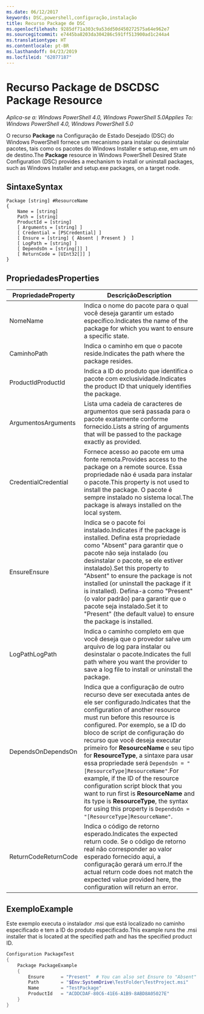 ```yaml
---
ms.date: 06/12/2017
keywords: DSC,powershell,configuração,instalação
title: Recurso Package de DSC
ms.openlocfilehash: 9285df71a303c9a53dd50d450272575a64e962e7
ms.sourcegitcommit: e7445ba8203da304286c591ff513900ad1c244a4
ms.translationtype: HT
ms.contentlocale: pt-BR
ms.lasthandoff: 04/23/2019
ms.locfileid: "62077187"
---
```

# <a name="dsc-package-resource"></a><span data-ttu-id="4674c-103">Recurso Package de DSC</span><span class="sxs-lookup"><span data-stu-id="4674c-103">DSC Package Resource</span></span>

<span data-ttu-id="4674c-104">_Aplica-se a: Windows PowerShell 4.0, Windows PowerShell 5.0_</span><span class="sxs-lookup"><span data-stu-id="4674c-104">_Applies To: Windows PowerShell 4.0, Windows PowerShell 5.0_</span></span>

<span data-ttu-id="4674c-105">O recurso **Package** na Configuração de Estado Desejado (DSC) do Windows PowerShell fornece um mecanismo para instalar ou desinstalar pacotes, tais como os pacotes do Windows Installer e setup.exe, em um nó de destino.</span><span class="sxs-lookup"><span data-stu-id="4674c-105">The **Package** resource in Windows PowerShell Desired State Configuration (DSC) provides a mechanism to install or uninstall packages, such as Windows Installer and setup.exe packages, on a target node.</span></span>

## <a name="syntax"></a><span data-ttu-id="4674c-106">Sintaxe</span><span class="sxs-lookup"><span data-stu-id="4674c-106">Syntax</span></span>

```
Package [string] #ResourceName
{
    Name = [string]
    Path = [string]
    ProductId = [string]
    [ Arguments = [string] ]
    [ Credential = [PSCredential] ]
    [ Ensure = [string] { Absent | Present }  ]
    [ LogPath = [string] ]
    [ DependsOn = [string[]] ]
    [ ReturnCode = [UInt32[]] ]
}
```

## <a name="properties"></a><span data-ttu-id="4674c-107">Propriedades</span><span class="sxs-lookup"><span data-stu-id="4674c-107">Properties</span></span>

| <span data-ttu-id="4674c-108">Propriedade</span><span class="sxs-lookup"><span data-stu-id="4674c-108">Property</span></span> | <span data-ttu-id="4674c-109">Descrição</span><span class="sxs-lookup"><span data-stu-id="4674c-109">Description</span></span> |
| --- | --- |
| <span data-ttu-id="4674c-110">Nome</span><span class="sxs-lookup"><span data-stu-id="4674c-110">Name</span></span>| <span data-ttu-id="4674c-111">Indica o nome do pacote para o qual você deseja garantir um estado específico.</span><span class="sxs-lookup"><span data-stu-id="4674c-111">Indicates the name of the package for which you want to ensure a specific state.</span></span>|
| <span data-ttu-id="4674c-112">Caminho</span><span class="sxs-lookup"><span data-stu-id="4674c-112">Path</span></span>| <span data-ttu-id="4674c-113">Indica o caminho em que o pacote reside.</span><span class="sxs-lookup"><span data-stu-id="4674c-113">Indicates the path where the package resides.</span></span>|
| <span data-ttu-id="4674c-114">ProductId</span><span class="sxs-lookup"><span data-stu-id="4674c-114">ProductId</span></span>| <span data-ttu-id="4674c-115">Indica a ID do produto que identifica o pacote com exclusividade.</span><span class="sxs-lookup"><span data-stu-id="4674c-115">Indicates the product ID that uniquely identifies the package.</span></span>|
| <span data-ttu-id="4674c-116">Argumentos</span><span class="sxs-lookup"><span data-stu-id="4674c-116">Arguments</span></span>| <span data-ttu-id="4674c-117">Lista uma cadeia de caracteres de argumentos que será passada para o pacote exatamente conforme fornecido.</span><span class="sxs-lookup"><span data-stu-id="4674c-117">Lists a string of arguments that will be passed to the package exactly as provided.</span></span>|
| <span data-ttu-id="4674c-118">Credential</span><span class="sxs-lookup"><span data-stu-id="4674c-118">Credential</span></span>| <span data-ttu-id="4674c-119">Fornece acesso ao pacote em uma fonte remota.</span><span class="sxs-lookup"><span data-stu-id="4674c-119">Provides access to the package on a remote source.</span></span> <span data-ttu-id="4674c-120">Essa propriedade não é usada para instalar o pacote.</span><span class="sxs-lookup"><span data-stu-id="4674c-120">This property is not used to install the package.</span></span> <span data-ttu-id="4674c-121">O pacote é sempre instalado no sistema local.</span><span class="sxs-lookup"><span data-stu-id="4674c-121">The package is always installed on the local system.</span></span>|
| <span data-ttu-id="4674c-122">Ensure</span><span class="sxs-lookup"><span data-stu-id="4674c-122">Ensure</span></span>| <span data-ttu-id="4674c-123">Indica se o pacote foi instalado.</span><span class="sxs-lookup"><span data-stu-id="4674c-123">Indicates if the package is installed.</span></span> <span data-ttu-id="4674c-124">Defina esta propriedade como "Absent" para garantir que o pacote não seja instalado (ou desinstalar o pacote, se ele estiver instalado).</span><span class="sxs-lookup"><span data-stu-id="4674c-124">Set this property to "Absent" to ensure the package is not installed (or uninstall the package if it is installed).</span></span> <span data-ttu-id="4674c-125">Defina-a como "Present" (o valor padrão) para garantir que o pacote seja instalado.</span><span class="sxs-lookup"><span data-stu-id="4674c-125">Set it to "Present" (the default value) to ensure the package is installed.</span></span>|
| <span data-ttu-id="4674c-126">LogPath</span><span class="sxs-lookup"><span data-stu-id="4674c-126">LogPath</span></span>| <span data-ttu-id="4674c-127">Indica o caminho completo em que você deseja que o provedor salve um arquivo de log para instalar ou desinstalar o pacote.</span><span class="sxs-lookup"><span data-stu-id="4674c-127">Indicates the full path where you want the provider to save a log file to install or uninstall the package.</span></span>|
| <span data-ttu-id="4674c-128">DependsOn</span><span class="sxs-lookup"><span data-stu-id="4674c-128">DependsOn</span></span> | <span data-ttu-id="4674c-129">Indica que a configuração de outro recurso deve ser executada antes de ele ser configurado.</span><span class="sxs-lookup"><span data-stu-id="4674c-129">Indicates that the configuration of another resource must run before this resource is configured.</span></span> <span data-ttu-id="4674c-130">Por exemplo, se a ID do bloco de script de configuração do recurso que você deseja executar primeiro for **ResourceName** e seu tipo for **ResourceType**, a sintaxe para usar essa propriedade será `DependsOn = "[ResourceType]ResourceName"`.</span><span class="sxs-lookup"><span data-stu-id="4674c-130">For example, if the ID of the resource configuration script block that you want to run first is **ResourceName** and its type is **ResourceType**, the syntax for using this property is `DependsOn = "[ResourceType]ResourceName"`.</span></span>|
| <span data-ttu-id="4674c-131">ReturnCode</span><span class="sxs-lookup"><span data-stu-id="4674c-131">ReturnCode</span></span>| <span data-ttu-id="4674c-132">Indica o código de retorno esperado.</span><span class="sxs-lookup"><span data-stu-id="4674c-132">Indicates the expected return code.</span></span> <span data-ttu-id="4674c-133">Se o código de retorno real não corresponder ao valor esperado fornecido aqui, a configuração gerará um erro.</span><span class="sxs-lookup"><span data-stu-id="4674c-133">If the actual return code does not match the expected value provided here, the configuration will return an error.</span></span>|

## <a name="example"></a><span data-ttu-id="4674c-134">Exemplo</span><span class="sxs-lookup"><span data-stu-id="4674c-134">Example</span></span>

<span data-ttu-id="4674c-135">Este exemplo executa o instalador .msi que está localizado no caminho especificado e tem a ID do produto especificado.</span><span class="sxs-lookup"><span data-stu-id="4674c-135">This example runs the .msi installer that is located at the specified path and has the specified product ID.</span></span>

```powershell
Configuration PackageTest
{
    Package PackageExample
    {
        Ensure      = "Present"  # You can also set Ensure to "Absent"
        Path        = "$Env:SystemDrive\TestFolder\TestProject.msi"
        Name        = "TestPackage"
        ProductId   = "ACDDCDAF-80C6-41E6-A1B9-8ABD8A05027E"
    }
}
```